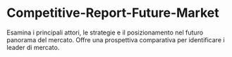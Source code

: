 # Competitive-Report-Future-Market
Esamina i principali attori, le strategie e il posizionamento nel futuro panorama del mercato. Offre una prospettiva comparativa per identificare i leader di mercato.
